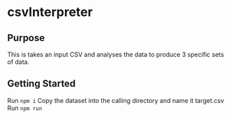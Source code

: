 # csvInterpreter

## Purpose

This is takes an input CSV and analyses the data to produce 3 specific sets of data.

## Getting Started

Run `npm i`
Copy the dataset into the calling directory and name it target.csv
Run `npm run`

